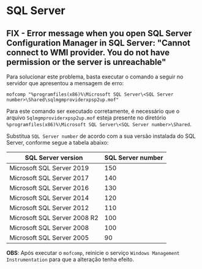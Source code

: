 # SQL Server

## FIX - Error message when you open SQL Server Configuration Manager in SQL Server: "Cannot connect to WMI provider. You do not have permission or the server is unreachable"

Para solucionar este problema, basta executar o comando a seguir no servidor que apresentou a mensagem de erro:

```mofcomp "%programfiles(x86)%\Microsoft SQL Server\<SQL Server number>\Shared\sqlmgmproviderxpsp2up.mof"```

Para este comando ser executado corretamente, é necessário que o arquivo ```Sqlmgmproviderxpsp2up.mof``` esteja presente no diretório ```%programfiles(x86)%\Microsoft SQL Server\<SQL Server number>\Shared```.

Substitua ```SQL Server number``` de acordo com a sua versão instalada do SQL Server, conforme segue a tabela abaixo:

SQL Server version            | SQL Server number
------------------------------|------------------
Microsoft SQL Server 2019     | 150
Microsoft SQL Server 2017     | 140
Microsoft SQL Server 2016     | 130
Microsoft SQL Server 2014     | 120
Microsoft SQL Server 2012     | 110
Microsoft SQL Server 2008 R2  | 100
Microsoft SQL Server 2008     | 100
Microsoft SQL Server 2005     | 90

**OBS**: Após executar o ```mofcomp```, reinicie o serviço ```Windows Management Instrumentation``` para que a alteração tenha efeito.
